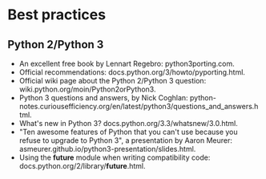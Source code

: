 # Best practices

## Python 2/Python 3

* An excellent free book by Lennart Regebro: python3porting.com.
* Official recommendations: docs.python.org/3/howto/pyporting.html.
* Official wiki page about the Python 2/Python 3 question: wiki.python.org/moin/Python2orPython3.
* Python 3 questions and answers, by Nick Coghlan: python-notes.curiousefficiency.org/en/latest/python3/questions_and_answers.html.
* What's new in Python 3? docs.python.org/3.3/whatsnew/3.0.html.
* "Ten awesome features of Python that you can't use because you refuse to upgrade to Python 3", a presentation by Aaron Meurer: asmeurer.github.io/python3-presentation/slides.html.
* Using the __future__ module when writing compatibility code: docs.python.org/2/library/__future__.html.



